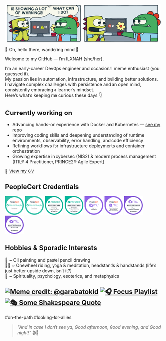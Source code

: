 <img src="error_meme.png" width="501px" />



👋 Oh, hello there, wandering mind 🌱

Welcome to my GitHub — I’m ILXNAH (she/her).


I’m an early-career DevOps engineer and occasional meme enthusiast (you guessed it).  
My passion lies in automation, infrastructure, and building better solutions.  
I navigate complex challenges with persistence and an open mind, consistently embracing a learner’s mindset.  
Here’s what’s keeping me curious these days 👇

## Currently working on
- Advancing hands-on experience with Docker and Kubernetes — [see my repo](https://github.com/ILXNAH/docker-and-k8s)
- Improving coding skills and deepening understanding of runtime environments, observability, error handling, and code efficiency
- Refining workflows for infrastructure deployments and container orchestration
- Growing expertise in cybersec (NIS2) & modern process management (ITIL® 4 Practitioner, PRINCE2® Agile Expert)

📄 [View my CV](https://ilxnah.github.io/cv/ilona-louckova.pdf)

## PeopleCert Credentials

<div align="left">
  <img src="peoplecert-badges/prince2-agile-foundation.png" width="60px" alt="PRINCE2 Agile Foundation" title="PRINCE2 Agile Foundation" />
  <img src="peoplecert-badges/prince2-agile-practitioner.png" width="60px" alt="PRINCE2 Agile Practitioner" title="PRINCE2 Agile Practitioner" />
  <img src="peoplecert-badges/prince2-project-priorities.png" width="60px" alt="PRINCE2 Project Priorities" title="PRINCE2 Project Priorities" />
  <img src="peoplecert-badges/prince2-project-delivery.png" width="60px" alt="PRINCE2 Project Delivery" title="PRINCE2 Project Delivery" />
  <img src="peoplecert-badges/itil4-foundation.png" width="60px" alt="ITIL 4 Foundation" title="ITIL 4 Foundation" />
  <img src="peoplecert-badges/itil4-practitioner-mem.png" width="60px" alt="ITIL 4 Practitioner – Monitor, Evaluate and Measure" title="ITIL 4 Practitioner – Monitoring and Event Management" />
  <img src="peoplecert-badges/itil4-practice-guides.png" width="60px" alt="ITIL 4 Practice Guides" title="ITIL 4 Practice Guides" />
  <img src="peoplecert-badges/itil-ai-in-itsm.png" width="60px" alt="ITIL AI in ITSM" title="ITIL AI in ITSM" />
</div>

## Hobbies & Sporadic Interests
🎨 ~ Oil painting and pastel pencil drawing  
🤸‍♀️ ~ Onewheel riding, yoga & meditation, headstands & handstands (life’s just better upside down, isn’t it?)  
🔮 ~ Spirituality, psychology, esoterics, and metaphysics  

[![Meme credit: @garabatokid](https://img.shields.io/badge/meme%20credit%3A%20%40garabatokid-b92035?style=flat&color=da485c)](https://x.com/garabatokid) [![🎧 Focus Playlist](https://img.shields.io/badge/🎧%20Focus%20Playlist-3a3b3f?style=flat&color=3aa3a5)](https://youtube.com/playlist?list=PLnhm-_a3haJYBaeCwKZevJNmA3uwKMFhp&si=nqgNeV_LVEUHi1jQ) [![🎭 Some Shakespeare Quote](https://img.shields.io/badge/🎭%20Some%20Shakespeare%20Quote-ffffff?style=flat&color=9960b4)](https://github.com/ILXNAH/ILXNAH/blob/main/quote.jpg)
---
#on-the-path #looking-for-allies

> _"And in case I don't see ya, Good afternoon, Good evening, and Good night!"_ 🎬🌙
